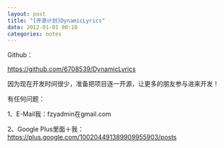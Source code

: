 ```yaml
---
layout: post
title: "[开源计划]DynamicLyrics"
date: 2012-01-01 00:10
categories: notes
---
```

Github：

<https://github.com/6708539/DynamicLyrics>

因为现在开发时间很少，准备把项目逐一开源，让更多的朋友参与进来开发！
<!-- more -->
有任何问题：

1、E-Mail我：fzyadmin在gmail.com

2、Google Plus里面＋我：<https://plus.google.com/100204491389909955903/posts>